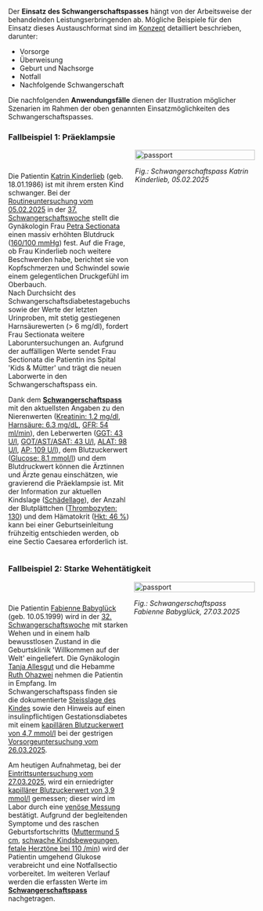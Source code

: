 Der **Einsatz des Schwangerschaftspasses** hängt von der Arbeitsweise der behandelnden Leistungserbringenden ab. Mögliche Beispiele für den Einsatz dieses Austauschformat sind im [Konzept](https://www.e-health-suisse.ch/upload/documents/eSchwangerschaftspass_Konzept_de.pdf) detailliert beschrieben, darunter:
* Vorsorge
* Überweisung
* Geburt und Nachsorge 
* Notfall
* Nachfolgende Schwangerschaft

Die nachfolgenden **Anwendungsfälle** dienen der Illustration möglicher Szenarien im Rahmen der oben genannten Einsatzmöglichkeiten des Schwangerschaftspasses.

### Fallbeispiel 1: Präeklampsie

<div style="display: flex; align-items: flex-start; width: 100%;">
  <div style="flex: 0.5; width: 50%;">
    <p>
      <br>
    </p>
    <p>
      Die Patientin <a href="Patient-UC1-KatrinKinderlieb.html">Katrin Kinderlieb</a> (geb. 18.01.1986) ist mit ihrem ersten Kind schwanger. Bei der <a href="Encounter-UC1-EncounterMother20250205.html">Routineuntersuchung vom 05.02.2025</a> in der <a href="Observation-UC1-GestationalAgeInDays-20250205.html">37. Schwangerschaftswoche</a> stellt die Gynäkologin Frau <a href="PractitionerRole-UC1-PetraSectionataAtFrauenzimmer.html">Petra Sectionata</a> einen massiv erhöhten Blutdruck (<a href="Observation-UC1-BloodPressure-20250205.html">160/100 mmHg</a>) fest. Auf die Frage, ob Frau Kinderlieb noch weitere Beschwerden habe, berichtet sie von Kopfschmerzen und Schwindel sowie einem gelegentlichen Druckgefühl im Oberbauch.<br>
      Nach Durchsicht des Schwangerschaftsdiabetestagebuchs sowie der Werte der letzten Urinproben, mit stetig gestiegenen Harnsäurewerten (> 6 mg/dl), fordert Frau Sectionata weitere Laboruntersuchungen an. Aufgrund der auffälligen Werte sendet Frau Sectionata die Patientin ins Spital 'Kids & Mütter' und trägt die neuen Laborwerte in den Schwangerschaftspass ein.
    </p>
    <p>
      Dank dem <a href="Bundle-UC1-Document.html"><b>Schwangerschaftspass</b></a> mit den aktuellsten Angaben zu den Nierenwerten (<a href="Observation-UC1-Creatinine-20250205.html">Kreatinin: 1.2 mg/dl</a>, <a href="Observation-UC1-Urate-20250205.html">Harnsäure: 6.3 mg/dL</a>, <a href="Observation-UC1-GFR-20250205.html">GFR: 54 ml/min</a>), den Leberwerten (<a href="Observation-UC1-GGT-20250205.html">GGT: 43 U/l</a>, <a href="Observation-UC1-AST-20250205.html">GOT/AST/ASAT: 43 U/l</a>, <a href="Observation-UC1-ALAT-20250205.html">ALAT: 98 U/l</a>, <a href="Observation-UC1-AP-20250205.html">AP: 109 U/l</a>), dem Blutzuckerwert (<a href="Observation-UC1-GlucoseLab-20250205.html">Glucose: 8.1 mmol/l</a>) und dem Blutdruckwert können die Ärztinnen und Ärzte genau einschätzen, wie gravierend die Präeklampsie ist. Mit der Information zur aktuellen Kindslage (<a href="Observation-UC1-FetalPosition-20250205.html">Schädellage</a>), der Anzahl der Blutplättchen (<a href="Observation-UC1-Platelets-20250205.html">Thrombozyten: 130</a>) und dem Hämatokrit (<a href="Observation-UC1-Hematocrit-20250205.html">Hkt: 46 %</a>) kann bei einer Geburtseinleitung frühzeitig entschieden werden, ob eine Sectio Caesarea erforderlich ist.
    </p>
  </div>
    <div style="flex: 0.5; width: 50%; margin-left: 2%;">
    <img src="uc1-preeclampsia-de.png" alt="passport" style="width: 100%;">
    <p style="text-align: left; font-style: italic;">Fig.: Schwangerschaftspass Katrin Kinderlieb, 05.02.2025</p>
  </div>
</div>



### Fallbeispiel 2: Starke Wehentätigkeit

<div style="display: flex; align-items: flex-start; width: 100%;">
  <div style="flex: 0.5; width: 50%;">
    <p>
      <br>
    </p>
    <p>
      Die Patientin <a href="Patient-76c2c5aa-3d7f-438d-b23d-56ce827695fd.html">Fabienne Babyglück</a> (geb. 10.05.1999) wird in der <a href="Observation-84869994-4348-4ad3-95ee-d9b0faf75dba.html">32. Schwangerschaftswoche</a> mit starken Wehen und in einem halb bewusstlosen Zustand in die Geburtsklinik 'Willkommen auf der Welt' eingeliefert. Die Gynäkologin <a href="PractitionerRole-89029102-999c-4b69-a836-e4dbfbd55527.html">Tanja Allesgut</a> und die Hebamme <a href="PractitionerRole-e1b736e3-10bb-41aa-8d17-c7ba28895880.html">Ruth Ohazwei</a> nehmen die Patientin in Empfang. Im Schwangerschaftspass finden sie die dokumentierte <a href="Observation-4a907770-6665-4fb4-b186-afd0ddf48742.html">Steisslage des Kindes</a> sowie den Hinweis auf einen insulinpflichtigen Gestationsdiabetes mit einem <a href="Observation-bbd6f1bc-1d87-4c90-a313-98bea06c3dfb.html">kapillären Blutzuckerwert von 4,7 mmol/l</a> bei der gestrigen <a href="Encounter-8e89c502-964f-4234-9728-540d881b0380.html">Vorsorgeuntersuchung vom 26.03.2025</a>. 
    </p>
    <p>  
      Am heutigen Aufnahmetag, bei der <a href="Encounter-1ba6df42-ae1a-4b4a-886f-33d6b2223b1f.html">Eintrittsuntersuchung vom 27.03.2025</a>, wird ein erniedrigter <a href="Observation-4b9ca365-383e-41c8-9bac-b3c79aea1c7e.html">kapillärer Blutzuckerwert von 3,9 mmol/l</a> gemessen; dieser wird im Labor durch eine <a href="Observation-b9145a94-ea12-479b-a031-b07d4ac9f297.html">venöse Messung</a> bestätigt. Aufgrund der begleitenden Symptome und des raschen Geburtsfortschritts (<a href="TODO">Muttermund 5 cm</a>, <a href="Observation-3e120206-7aa2-4ced-82c3-3704868e023f.html">schwache Kindsbewegungen</a>, <a href="Observation-d0b53779-fde0-4780-9ff4-9ba2a4cf9393.html">fetale Herztöne bei 110 /min</a>) wird der Patientin umgehend Glukose verabreicht und eine Notfallsectio vorbereitet. Im weiteren Verlauf werden die erfassten Werte im <a href="Bundle-UC2-Document.html"><b>Schwangerschaftspass</b></a> nachgetragen.
    </p>
  </div>
  <div style="flex: 0.5; width: 50%; margin-left: 2%;">
    <img src="uc2-strong-labor-contractions-de.png" alt="passport" style="width: 100%;">
    <p style="text-align: left; font-style: italic;">Fig.: Schwangerschaftspass Fabienne Babyglück, 27.03.2025</p>
  </div>  
</div>

